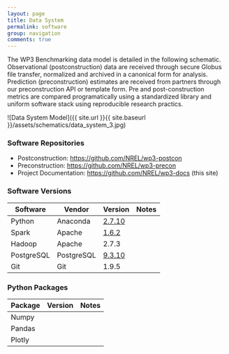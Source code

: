 ```yaml
---
layout: page
title: Data System
permalink: software
group: navigation
comments: true
---
```


The WP3 Benchmarking data model is detailed in the following schematic. Observational (postconstruction) data are received through secure Globus file transfer, normalized and archived in a canonical form for analysis. Prediction (preconstruction) estimates are received from partners through our preconstruction API or template form. Pre and post-construction metrics are compared programatically using a standardized library and uniform software stack using reproducible research practics.

![Data System Model]({{ site.url }}{{ site.baseurl }}/assets/schematics/data_system_3.jpg)

### Software Repositories

  * Postconstruction: https://github.com/NREL/wp3-postcon
  * Preconstruction: https://github.com/NREL/wp3-precon
  * Project Documentation: https://github.com/NREL/wp3-docs (this site)

### Software Versions

| Software    | Vendor       | Version     | Notes     |
| ----------- | ------------ | ----------- | --------- |
| Python      | Anaconda     | [2.7.10](https://www.continuum.io/downloads) | |
| Spark       | Apache       | [1.6.2](https://spark.apache.org/docs/1.6.2/) | |
| Hadoop      | Apache       | 2.7.3 | |
| PostgreSQL  | PostgreSQL   | [9.3.10](https://www.postgresql.org/docs/current/static/release-9-3-10.html) | |
| Git         | Git          | 1.9.5 | |

### Python Packages

| Package | Version | Notes |
| ------- | ------- | ----- |
| Numpy   |         |       |
| Pandas  |         |       |
| Plotly  |         |       |
